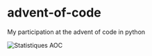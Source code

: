 # advent-of-code

My participation at the advent of code in python

![Statistiques AOC](https://aoc-stats.vercel.app/api/card?username=mbido&totalStars=126&currentYearStars=14&currentDay76&completedDays=7&currentYear=2024)